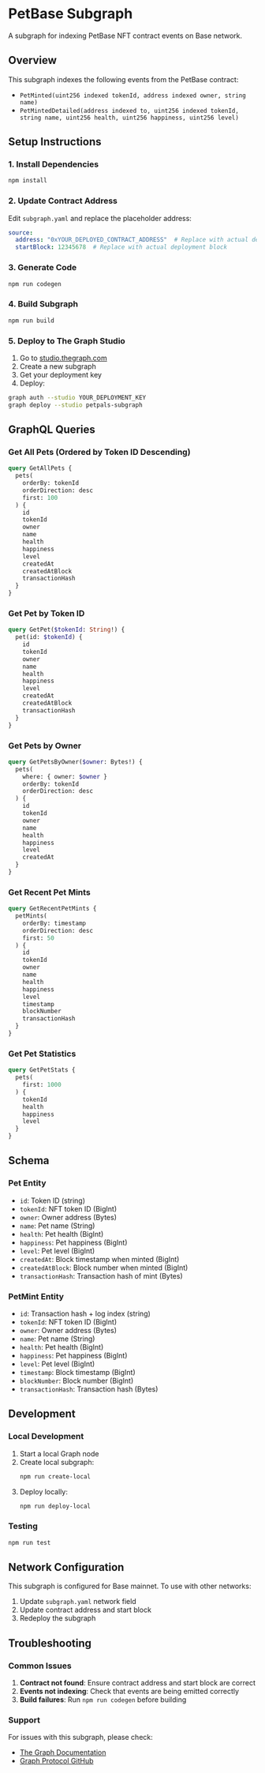 # PetBase Subgraph

A subgraph for indexing PetBase NFT contract events on Base network.

## Overview

This subgraph indexes the following events from the PetBase contract:
- `PetMinted(uint256 indexed tokenId, address indexed owner, string name)`
- `PetMintedDetailed(address indexed to, uint256 indexed tokenId, string name, uint256 health, uint256 happiness, uint256 level)`

## Setup Instructions

### 1. Install Dependencies

```bash
npm install
```

### 2. Update Contract Address

Edit `subgraph.yaml` and replace the placeholder address:
```yaml
source:
  address: "0xYOUR_DEPLOYED_CONTRACT_ADDRESS"  # Replace with actual deployed address
  startBlock: 12345678  # Replace with actual deployment block
```

### 3. Generate Code

```bash
npm run codegen
```

### 4. Build Subgraph

```bash
npm run build
```

### 5. Deploy to The Graph Studio

1. Go to [studio.thegraph.com](https://studio.thegraph.com)
2. Create a new subgraph
3. Get your deployment key
4. Deploy:

```bash
graph auth --studio YOUR_DEPLOYMENT_KEY
graph deploy --studio petpals-subgraph
```

## GraphQL Queries

### Get All Pets (Ordered by Token ID Descending)

```graphql
query GetAllPets {
  pets(
    orderBy: tokenId
    orderDirection: desc
    first: 100
  ) {
    id
    tokenId
    owner
    name
    health
    happiness
    level
    createdAt
    createdAtBlock
    transactionHash
  }
}
```

### Get Pet by Token ID

```graphql
query GetPet($tokenId: String!) {
  pet(id: $tokenId) {
    id
    tokenId
    owner
    name
    health
    happiness
    level
    createdAt
    createdAtBlock
    transactionHash
  }
}
```

### Get Pets by Owner

```graphql
query GetPetsByOwner($owner: Bytes!) {
  pets(
    where: { owner: $owner }
    orderBy: tokenId
    orderDirection: desc
  ) {
    id
    tokenId
    owner
    name
    health
    happiness
    level
    createdAt
  }
}
```

### Get Recent Pet Mints

```graphql
query GetRecentPetMints {
  petMints(
    orderBy: timestamp
    orderDirection: desc
    first: 50
  ) {
    id
    tokenId
    owner
    name
    health
    happiness
    level
    timestamp
    blockNumber
    transactionHash
  }
}
```

### Get Pet Statistics

```graphql
query GetPetStats {
  pets(
    first: 1000
  ) {
    tokenId
    health
    happiness
    level
  }
}
```

## Schema

### Pet Entity
- `id`: Token ID (string)
- `tokenId`: NFT token ID (BigInt)
- `owner`: Owner address (Bytes)
- `name`: Pet name (String)
- `health`: Pet health (BigInt)
- `happiness`: Pet happiness (BigInt)
- `level`: Pet level (BigInt)
- `createdAt`: Block timestamp when minted (BigInt)
- `createdAtBlock`: Block number when minted (BigInt)
- `transactionHash`: Transaction hash of mint (Bytes)

### PetMint Entity
- `id`: Transaction hash + log index (string)
- `tokenId`: NFT token ID (BigInt)
- `owner`: Owner address (Bytes)
- `name`: Pet name (String)
- `health`: Pet health (BigInt)
- `happiness`: Pet happiness (BigInt)
- `level`: Pet level (BigInt)
- `timestamp`: Block timestamp (BigInt)
- `blockNumber`: Block number (BigInt)
- `transactionHash`: Transaction hash (Bytes)

## Development

### Local Development

1. Start a local Graph node
2. Create local subgraph:
   ```bash
   npm run create-local
   ```
3. Deploy locally:
   ```bash
   npm run deploy-local
   ```

### Testing

```bash
npm run test
```

## Network Configuration

This subgraph is configured for Base mainnet. To use with other networks:

1. Update `subgraph.yaml` network field
2. Update contract address and start block
3. Redeploy the subgraph

## Troubleshooting

### Common Issues

1. **Contract not found**: Ensure contract address and start block are correct
2. **Events not indexing**: Check that events are being emitted correctly
3. **Build failures**: Run `npm run codegen` before building

### Support

For issues with this subgraph, please check:
- [The Graph Documentation](https://thegraph.com/docs/)
- [Graph Protocol GitHub](https://github.com/graphprotocol)